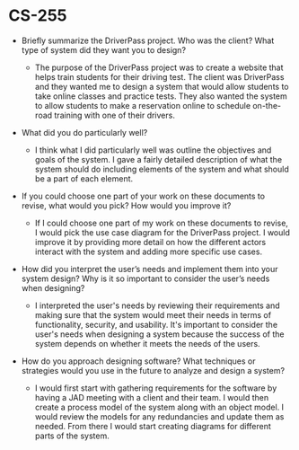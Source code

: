 # CS-255

- Briefly summarize the DriverPass project. Who was the client? What type of system did they want you to design?
  - The purpose of the DriverPass project was to create a website that helps train students for their driving test. The client was DriverPass and they wanted me to design a system that would allow students to take online classes and practice tests. They also wanted the system to allow students to make a reservation online to schedule on-the-road training with one of their drivers. 
  
- What did you do particularly well?
  - I think what I did particularly well was outline the objectives and goals of the system. I gave a fairly detailed description of what the system should do including elements of the system and what should be a part of each element. 
  
- If you could choose one part of your work on these documents to revise, what would you pick? How would you improve it?
  - If I could choose one part of my work on these documents to revise, I would pick the use case diagram for the DriverPass project. I would improve it by providing more detail on how the different actors interact with the system and adding more specific use cases.
  
- How did you interpret the user’s needs and implement them into your system design? Why is it so important to consider the user’s needs when designing?
  - I interpreted the user's needs by reviewing their requirements and making sure that the system would meet their needs in terms of functionality, security, and usability. It's important to consider the user's needs when designing a system because the success of the system depends on whether it meets the needs of the users.
  
- How do you approach designing software? What techniques or strategies would you use in the future to analyze and design a system?
  - I would first start with gathering requirements for the software by having a JAD meeting with a client and their team. I would then create a process model of the system along with an object model. I would review the models for any redundancies and update them as needed. From there I would start creating diagrams for different parts of the system.
